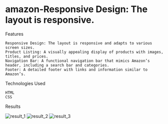 # amazon-Responsive Design: The layout is responsive.

Features

    Responsive Design: The layout is responsive and adapts to various screen sizes.
    Product Listing: A visually appealing display of products with images, titles, and prices.
    Navigation Bar: A functional navigation bar that mimics Amazon’s header, including a search bar and categories.
    Footer: A detailed footer with links and information similar to Amazon’s.

Technologies Used

    HTML
    CSS

Results


![result_1](https://github.com/harsh7298/amazon-clone/assets/123561271/f20a3732-9144-4af2-9e4e-dc0bfd98428e)
![result_2](https://github.com/harsh7298/amazon-clone/assets/123561271/1c469b05-7383-4df5-99c3-4c6701078f4f)
![result_3](https://github.com/harsh7298/amazon-clone/assets/123561271/5add6303-c61d-46b9-9436-03d7af61ebfa)

